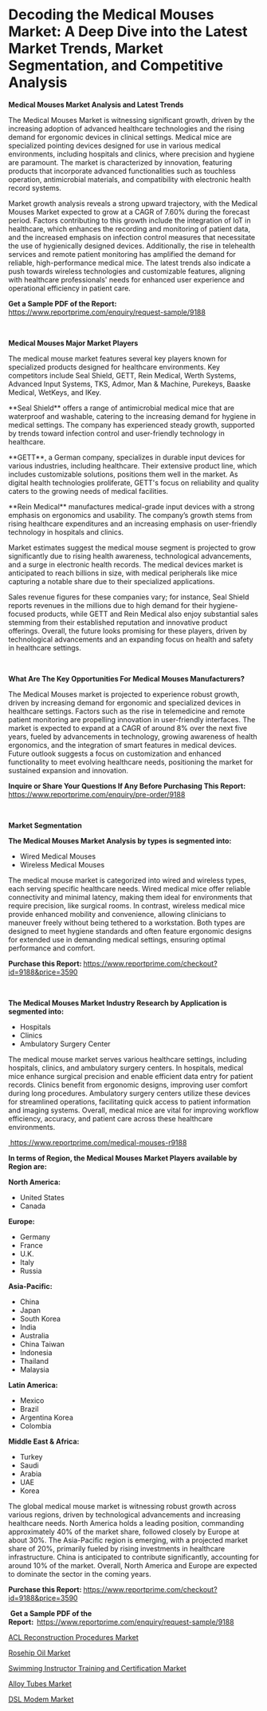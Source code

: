 <p><h1>Decoding the Medical Mouses Market: A Deep Dive into the Latest Market Trends, Market Segmentation, and Competitive Analysis</h1></p><p><strong>Medical Mouses Market Analysis and Latest Trends</strong></p>
<p><p>The Medical Mouses Market is witnessing significant growth, driven by the increasing adoption of advanced healthcare technologies and the rising demand for ergonomic devices in clinical settings. Medical mice are specialized pointing devices designed for use in various medical environments, including hospitals and clinics, where precision and hygiene are paramount. The market is characterized by innovation, featuring products that incorporate advanced functionalities such as touchless operation, antimicrobial materials, and compatibility with electronic health record systems.</p><p>Market growth analysis reveals a strong upward trajectory, with the Medical Mouses Market expected to grow at a CAGR of 7.60% during the forecast period. Factors contributing to this growth include the integration of IoT in healthcare, which enhances the recording and monitoring of patient data, and the increased emphasis on infection control measures that necessitate the use of hygienically designed devices. Additionally, the rise in telehealth services and remote patient monitoring has amplified the demand for reliable, high-performance medical mice. The latest trends also indicate a push towards wireless technologies and customizable features, aligning with healthcare professionals' needs for enhanced user experience and operational efficiency in patient care.</p></p>
<p><strong>Get a Sample PDF of the Report:&nbsp;</strong> <a href="https://www.reportprime.com/enquiry/request-sample/9188?utm_campaign=1088&utm_medium=2&utm_source=Github&utm_content=ia&utm_term=28112024&utm_id=medical-mouses">https://www.reportprime.com/enquiry/request-sample/9188</a></p>
<p>&nbsp;</p>
<p><strong>Medical Mouses Major Market Players</strong></p>
<p><p>The medical mouse market features several key players known for specialized products designed for healthcare environments. Key competitors include Seal Shield, GETT, Rein Medical, Werth Systems, Advanced Input Systems, TKS, Admor, Man & Machine, Purekeys, Baaske Medical, WetKeys, and IKey.</p><p>**Seal Shield** offers a range of antimicrobial medical mice that are waterproof and washable, catering to the increasing demand for hygiene in medical settings. The company has experienced steady growth, supported by trends toward infection control and user-friendly technology in healthcare.</p><p>**GETT**, a German company, specializes in durable input devices for various industries, including healthcare. Their extensive product line, which includes customizable solutions, positions them well in the market. As digital health technologies proliferate, GETT's focus on reliability and quality caters to the growing needs of medical facilities.</p><p>**Rein Medical** manufactures medical-grade input devices with a strong emphasis on ergonomics and usability. The company’s growth stems from rising healthcare expenditures and an increasing emphasis on user-friendly technology in hospitals and clinics.</p><p>Market estimates suggest the medical mouse segment is projected to grow significantly due to rising health awareness, technological advancements, and a surge in electronic health records. The medical devices market is anticipated to reach billions in size, with medical peripherals like mice capturing a notable share due to their specialized applications.</p><p>Sales revenue figures for these companies vary; for instance, Seal Shield reports revenues in the millions due to high demand for their hygiene-focused products, while GETT and Rein Medical also enjoy substantial sales stemming from their established reputation and innovative product offerings. Overall, the future looks promising for these players, driven by technological advancements and an expanding focus on health and safety in healthcare settings.</p></p>
<p>&nbsp;</p>
<p><strong>What Are The Key Opportunities For Medical Mouses Manufacturers?</strong></p>
<p><p>The Medical Mouses market is projected to experience robust growth, driven by increasing demand for ergonomic and specialized devices in healthcare settings. Factors such as the rise in telemedicine and remote patient monitoring are propelling innovation in user-friendly interfaces. The market is expected to expand at a CAGR of around 8% over the next five years, fueled by advancements in technology, growing awareness of health ergonomics, and the integration of smart features in medical devices. Future outlook suggests a focus on customization and enhanced functionality to meet evolving healthcare needs, positioning the market for sustained expansion and innovation.</p></p>
<p><strong>Inquire or Share Your Questions If Any Before Purchasing This Report:</strong> <a href="https://www.reportprime.com/enquiry/pre-order/9188?utm_campaign=1088&utm_medium=2&utm_source=Github&utm_content=ia&utm_term=28112024&utm_id=medical-mouses">https://www.reportprime.com/enquiry/pre-order/9188</a></p>
<p>&nbsp;</p>
<p><strong>Market Segmentation</strong></p>
<p><strong>The Medical Mouses Market Analysis by types is segmented into:</strong></p>
<p><ul><li>Wired Medical Mouses</li><li>Wireless Medical Mouses</li></ul></p>
<p><p>The medical mouse market is categorized into wired and wireless types, each serving specific healthcare needs. Wired medical mice offer reliable connectivity and minimal latency, making them ideal for environments that require precision, like surgical rooms. In contrast, wireless medical mice provide enhanced mobility and convenience, allowing clinicians to maneuver freely without being tethered to a workstation. Both types are designed to meet hygiene standards and often feature ergonomic designs for extended use in demanding medical settings, ensuring optimal performance and comfort.</p></p>
<p><strong>Purchase this Report:&nbsp;</strong><a href="https://www.reportprime.com/checkout?id=9188&price=3590&utm_campaign=1088&utm_medium=2&utm_source=Github&utm_content=ia&utm_term=28112024&utm_id=medical-mouses">https://www.reportprime.com/checkout?id=9188&price=3590</a></p>
<p>&nbsp;</p>
<p><strong>The Medical Mouses Market Industry Research by Application is segmented into:</strong></p>
<p><ul><li>Hospitals</li><li>Clinics</li><li>Ambulatory Surgery Center</li></ul></p>
<p><p>The medical mouse market serves various healthcare settings, including hospitals, clinics, and ambulatory surgery centers. In hospitals, medical mice enhance surgical precision and enable efficient data entry for patient records. Clinics benefit from ergonomic designs, improving user comfort during long procedures. Ambulatory surgery centers utilize these devices for streamlined operations, facilitating quick access to patient information and imaging systems. Overall, medical mice are vital for improving workflow efficiency, accuracy, and patient care across these healthcare environments.</p></p>
<p><a href="https://www.reportprime.com/medical-mouses-r9188?utm_campaign=1088&utm_medium=2&utm_source=Github&utm_content=ia&utm_term=28112024&utm_id=medical-mouses">&nbsp;https://www.reportprime.com/medical-mouses-r9188</a></p>
<p><strong>In terms of Region, the Medical Mouses Market Players available by Region are:</strong></p>
<p>
    <p> <strong> North America: </strong>
        <ul>
            <li>United States</li>
            <li>Canada</li>
        </ul>
        </p> 
    <p> <strong> Europe: </strong>
        <ul>
            <li>Germany</li>
            <li>France</li>
            <li>U.K.</li>
            <li>Italy</li>
            <li>Russia</li>
        </ul>
        </p> 
    <p> <strong> Asia-Pacific: </strong>
        <ul>
            <li>China</li>
            <li>Japan</li>
            <li>South Korea</li>
            <li>India</li>
            <li>Australia</li>
            <li>China Taiwan</li>
            <li>Indonesia</li>
            <li>Thailand</li>
            <li>Malaysia</li>
        </ul>
        </p> 
    <p> <strong> Latin America: </strong>
        <ul>
            <li>Mexico</li>
            <li>Brazil</li>
            <li>Argentina Korea</li>
            <li>Colombia</li>
        </ul>
        </p> 
    <p> <strong> Middle East & Africa: </strong>
        <ul>
            <li>Turkey</li>
            <li>Saudi</li>
            <li>Arabia</li>
            <li>UAE</li>
            <li>Korea</li>
        </ul>
    </p>
    </p>
<p><p>The global medical mouse market is witnessing robust growth across various regions, driven by technological advancements and increasing healthcare needs. North America holds a leading position, commanding approximately 40% of the market share, followed closely by Europe at about 30%. The Asia-Pacific region is emerging, with a projected market share of 20%, primarily fueled by rising investments in healthcare infrastructure. China is anticipated to contribute significantly, accounting for around 10% of the market. Overall, North America and Europe are expected to dominate the sector in the coming years.</p></p>
<p><strong>Purchase this Report: </strong><a href="https://www.reportprime.com/checkout?id=9188&price=3590&utm_campaign=1088&utm_medium=2&utm_source=Github&utm_content=ia&utm_term=28112024&utm_id=medical-mouses">https://www.reportprime.com/checkout?id=9188&price=3590</a></p>
<p>&nbsp;<strong>Get a Sample PDF of the Report:&nbsp;&nbsp;</strong><a href="https://www.reportprime.com/enquiry/request-sample/9188?utm_campaign=1088&utm_medium=2&utm_source=Github&utm_content=ia&utm_term=28112024&utm_id=medical-mouses">https://www.reportprime.com/enquiry/request-sample/9188</a></p>
<p><strong></strong></p>
<p><p><a href="https://issuu.com/reportprime-2/docs/acl-reconstruction-procedures-marke_5ce043dd4b286d?utm_campaign=1088&utm_medium=2&utm_source=Github&utm_content=ia&utm_term=28112024&utm_id=medical-mouses">ACL Reconstruction Procedures Market</a></p><p><a href="https://www.linkedin.com/pulse/insights-rosehip-oil-industry-market-financial-status-size-revenue-91m6c?utm_campaign=1088&utm_medium=2&utm_source=Github&utm_content=ia&utm_term=28112024&utm_id=medical-mouses">Rosehip Oil Market</a></p><p><a href="https://issuu.com/reportprime-2/docs/swimming-instructor-training-and-ce_c52ff9f0c22515?utm_campaign=1088&utm_medium=2&utm_source=Github&utm_content=ia&utm_term=28112024&utm_id=medical-mouses">Swimming Instructor Training and Certification Market</a></p><p><a href="https://www.linkedin.com/pulse/investment-opportunities-alloy-tubes-sector-risk-analysis-av1ue?utm_campaign=1088&utm_medium=2&utm_source=Github&utm_content=ia&utm_term=28112024&utm_id=medical-mouses">Alloy Tubes Market</a></p><p><a href="https://www.linkedin.com/pulse/dsl-modem-market-size-status-forecast-2024-2031-retromarket-ynjhe?utm_campaign=1088&utm_medium=2&utm_source=Github&utm_content=ia&utm_term=28112024&utm_id=medical-mouses">DSL Modem Market</a></p></p>